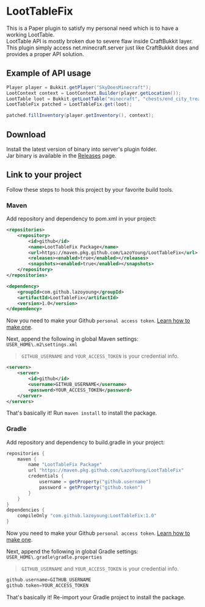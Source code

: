# LootTableFix
This is a Paper plugin to satisfy my personal need which is to have a working LootTable.  
LootTable API is mostly broken due to severe flaw inside CraftBukkit layer.
This plugin simply access net.minecraft.server just like CraftBukkit does and provides a proper API solution.

## Example of API usage
```java
Player player = Bukkit.getPlayer("SkyDoesMinecraft");
LootContext context = LootContext.Builder(player.getLocation());
LootTable loot = Bukkit.getLootTable("minecraft", "chests/end_city_treasure");
LootTableFix patched = LootTableFix.get(loot);

patched.fillInventory(player.getInventory(), context);
```

## Download
Install the latest version of binary into server's plugin folder.  
Jar binary is available in the [Releases](https://github.com/LazoYoung/LootTableFix/releases) page.

## Link to your project
Follow these steps to hook this project by your favorite build tools.  

### Maven
Add repository and dependency to pom.xml in your project:
```xml
<repositories>
    <repository>
        <id>github</id>
        <name>LootTableFix Package</name>
        <url>https://maven.pkg.github.com/LazoYoung/LootTableFix</url>
        <releases><enabled>true</enabled></releases>
        <snapshots><enabled>true</enabled></snapshots>
    </repository>
</repositories>

<dependency>
    <groupId>com.github.lazoyoung</groupId>
    <artifactId>LootTableFix</artifactId>
    <version>1.0</version>
</dependency>
```
Now you need to make your Github `personal access token`.
[Learn how to make one](https://help.github.com/en/github/authenticating-to-github/creating-a-personal-access-token-for-the-command-line).

Next, append the following in global Maven settings: `USER_HOME\.m2\settings.xml`  
> `GITHUB_USERNAME` and `YOUR_ACCESS_TOKEN` is your credential info.
```xml
<servers>
    <server>
        <id>github</id>
        <username>GITHUB_USERNAME</username>
        <password>YOUR_ACCESS_TOKEN</password>
    </server>
</servers>
```
That's basically it! Run `maven install` to install the package.

### Gradle
Add repository and dependency to build.gradle in your project:
```groovy
repositories {
    maven {
        name "LootTableFix Package"
        url "https://maven.pkg.github.com/LazoYoung/LootTableFix"
        credentials {
            username = getProperty("github.username")
            password = getProperty("github.token")
        }
    }
}
dependencies {
    compileOnly "com.github.lazoyoung:LootTableFix:1.0"
}
```
Now you need to make your Github `personal access token`.
[Learn how to make one](https://help.github.com/en/github/authenticating-to-github/creating-a-personal-access-token-for-the-command-line).

Next, append the following in global Gradle settings: `USER_HOME\.gradle\gradle.properties`  
> `GITHUB_USERNAME` and `YOUR_ACCESS_TOKEN` is your credential info.
```groovy
github.username=GITHUB_USERNAME
github.token=YOUR_ACCESS_TOKEN
```
That's basically it! Re-import your Gradle project to install the package.
